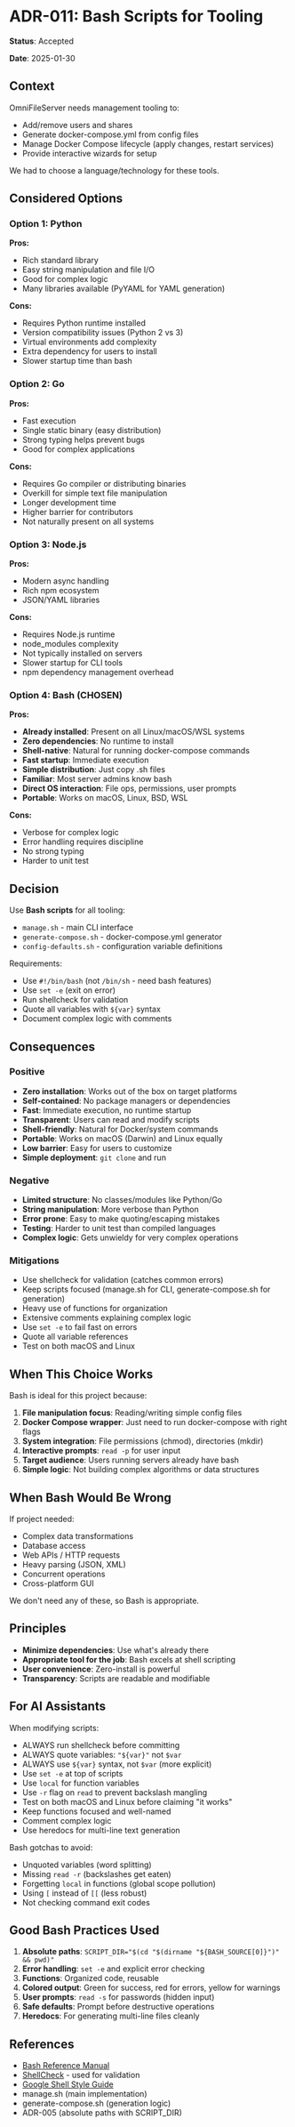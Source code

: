 # ADR-011: Bash Scripts for Tooling

**Status**: Accepted

**Date**: 2025-01-30

## Context

OmniFileServer needs management tooling to:
- Add/remove users and shares
- Generate docker-compose.yml from config files
- Manage Docker Compose lifecycle (apply changes, restart services)
- Provide interactive wizards for setup

We had to choose a language/technology for these tools.

## Considered Options

### Option 1: Python
**Pros:**
- Rich standard library
- Easy string manipulation and file I/O
- Good for complex logic
- Many libraries available (PyYAML for YAML generation)

**Cons:**
- Requires Python runtime installed
- Version compatibility issues (Python 2 vs 3)
- Virtual environments add complexity
- Extra dependency for users to install
- Slower startup time than bash

### Option 2: Go
**Pros:**
- Fast execution
- Single static binary (easy distribution)
- Strong typing helps prevent bugs
- Good for complex applications

**Cons:**
- Requires Go compiler or distributing binaries
- Overkill for simple text file manipulation
- Longer development time
- Higher barrier for contributors
- Not naturally present on all systems

### Option 3: Node.js
**Pros:**
- Modern async handling
- Rich npm ecosystem
- JSON/YAML libraries

**Cons:**
- Requires Node.js runtime
- node_modules complexity
- Not typically installed on servers
- Slower startup for CLI tools
- npm dependency management overhead

### Option 4: Bash (CHOSEN)
**Pros:**
- **Already installed**: Present on all Linux/macOS/WSL systems
- **Zero dependencies**: No runtime to install
- **Shell-native**: Natural for running docker-compose commands
- **Fast startup**: Immediate execution
- **Simple distribution**: Just copy .sh files
- **Familiar**: Most server admins know bash
- **Direct OS interaction**: File ops, permissions, user prompts
- **Portable**: Works on macOS, Linux, BSD, WSL

**Cons:**
- Verbose for complex logic
- Error handling requires discipline
- No strong typing
- Harder to unit test

## Decision

Use **Bash scripts** for all tooling:
- `manage.sh` - main CLI interface
- `generate-compose.sh` - docker-compose.yml generator
- `config-defaults.sh` - configuration variable definitions

Requirements:
- Use `#!/bin/bash` (not `/bin/sh` - need bash features)
- Use `set -e` (exit on error)
- Run shellcheck for validation
- Quote all variables with `${var}` syntax
- Document complex logic with comments

## Consequences

### Positive

- **Zero installation**: Works out of the box on target platforms
- **Self-contained**: No package managers or dependencies
- **Fast**: Immediate execution, no runtime startup
- **Transparent**: Users can read and modify scripts
- **Shell-friendly**: Natural for Docker/system commands
- **Portable**: Works on macOS (Darwin) and Linux equally
- **Low barrier**: Easy for users to customize
- **Simple deployment**: `git clone` and run

### Negative

- **Limited structure**: No classes/modules like Python/Go
- **String manipulation**: More verbose than Python
- **Error prone**: Easy to make quoting/escaping mistakes
- **Testing**: Harder to unit test than compiled languages
- **Complex logic**: Gets unwieldy for very complex operations

### Mitigations

- Use shellcheck for validation (catches common errors)
- Keep scripts focused (manage.sh for CLI, generate-compose.sh for generation)
- Heavy use of functions for organization
- Extensive comments explaining complex logic
- Use `set -e` to fail fast on errors
- Quote all variable references
- Test on both macOS and Linux

## When This Choice Works

Bash is ideal for this project because:

1. **File manipulation focus**: Reading/writing simple config files
2. **Docker Compose wrapper**: Just need to run docker-compose with right flags
3. **System integration**: File permissions (chmod), directories (mkdir)
4. **Interactive prompts**: `read -p` for user input
5. **Target audience**: Users running servers already have bash
6. **Simple logic**: Not building complex algorithms or data structures

## When Bash Would Be Wrong

If project needed:
- Complex data transformations
- Database access
- Web APIs / HTTP requests
- Heavy parsing (JSON, XML)
- Concurrent operations
- Cross-platform GUI

We don't need any of these, so Bash is appropriate.

## Principles

- **Minimize dependencies**: Use what's already there
- **Appropriate tool for the job**: Bash excels at shell scripting
- **User convenience**: Zero-install is powerful
- **Transparency**: Scripts are readable and modifiable

## For AI Assistants

When modifying scripts:
- ALWAYS run shellcheck before committing
- ALWAYS quote variables: `"${var}"` not `$var`
- ALWAYS use `${var}` syntax, not `$var` (more explicit)
- Use `set -e` at top of scripts
- Use `local` for function variables
- Use `-r` flag on `read` to prevent backslash mangling
- Test on both macOS and Linux before claiming "it works"
- Keep functions focused and well-named
- Comment complex logic
- Use heredocs for multi-line text generation

Bash gotchas to avoid:
- Unquoted variables (word splitting)
- Missing `read -r` (backslashes get eaten)
- Forgetting `local` in functions (global scope pollution)
- Using `[` instead of `[[` (less robust)
- Not checking command exit codes

## Good Bash Practices Used

1. **Absolute paths**: `SCRIPT_DIR="$(cd "$(dirname "${BASH_SOURCE[0]}")" && pwd)"`
2. **Error handling**: `set -e` and explicit error checking
3. **Functions**: Organized code, reusable
4. **Colored output**: Green for success, red for errors, yellow for warnings
5. **User prompts**: `read -s` for passwords (hidden input)
6. **Safe defaults**: Prompt before destructive operations
7. **Heredocs**: For generating multi-line files cleanly

## References

- [Bash Reference Manual](https://www.gnu.org/software/bash/manual/)
- [ShellCheck](https://www.shellcheck.net/) - used for validation
- [Google Shell Style Guide](https://google.github.io/styleguide/shellguide.html)
- manage.sh (main implementation)
- generate-compose.sh (generation logic)
- ADR-005 (absolute paths with SCRIPT_DIR)
